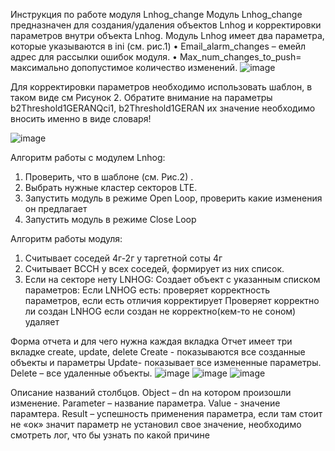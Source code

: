 Инструкция по работе модуля Lnhog_change
Модуль Lnhog_change предназначен для создания/удаления объектов Lnhog и корректировки параметров внутри объекта Lnhog.
Модуль Lnhog имеет два параметра, которые указываются в ini (см. рис.1) 
•	Email_alarm_changes – емейл адрес для рассылки ошибок модуля.
•	Max_num_changes_to_push= максимально допопустимое количество изменений.
 ![image](https://user-images.githubusercontent.com/107686063/175474857-3097c888-1c5d-4ad7-8f85-8400668bc4db.png)


Для корректировки параметров необходимо использовать шаблон, в таком виде см Рисунок 2. Обратите внимание на параметры b2Threshold1GERANQci1, b2Threshold1GERAN их значение необходимо вносить именно в виде словаря!
 
![image](https://user-images.githubusercontent.com/107686063/175474878-b97ed68a-9a8b-4db2-8396-7ad600a14fea.png)

Алгоритм работы с модулем Lnhog:
1.	Проверить, что в шаблоне (см. Рис.2) .
2.	Выбрать нужные кластер секторов LTE.
3.	Запустить модуль в режиме Open Loop, проверить какие изменения он предлагает
4.	Запустить модуль в режиме Close Loop



Алгоритм работы модуля:
 
1.	Считывает соседей 4г-2г  у таргетной соты 4г
2.	Считывает BCCH  у всех соседей, формирует из них список.
3.	Если на секторе нету LNHOG:
Создает объект с указанным списком параметров:
Если LNHOG есть: 
проверяет корректность параметров, если есть отличия корректирует
Проверяет корректно ли создан LNHOG если создан не корректно(кем-то не соном) удаляет


Форма отчета и для чего нужна каждая вкладка
Отчет имеет три вкладке create, update, delete
Create - показываются все созданные объекты и параметры
Update- показывает все измененные параметры.
Delete – все удаленные объекты.
 ![image](https://user-images.githubusercontent.com/107686063/175474917-05e92c31-b684-490c-835c-a8ca023e87f7.png)
![image](https://user-images.githubusercontent.com/107686063/175474931-36a417d7-9990-4034-ab22-b9382f3383b0.png)
![image](https://user-images.githubusercontent.com/107686063/175474946-3ab2173b-55ec-4368-803b-b0f895ce8e9f.png)

Описание названий столбцов.
Object – dn на котором произошли изменение.
Parameter – название параметра.
Value - значение парамтера.
Result – успешность применения параметра, если там стоит не «ок» значит параметр не установил свое значение, необходимо смотреть лог, что бы узнать по какой причине
